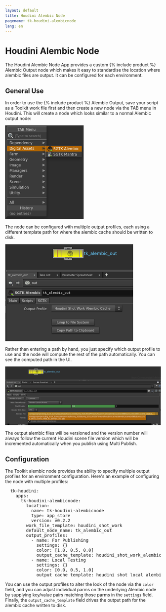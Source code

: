 ```yaml
---
layout: default
title: Houdini Alembic Node
pagename: tk-houdini-alembicnode
lang: en
---
```


# Houdini Alembic Node

The Houdini Alembic Node App provides a custom {% include product %} Alembic Output node which makes it easy to standardise the location where alembic files are output.  It can be configured for each environment.

## General Use

In order to use the {% include product %} Alembic Output, save your script as a Toolkit work file first and then create a new node via the TAB menu in Houdini. This will create a node which looks similar to a normal Alembic output node:

![Alembic Node](../images/apps/houdini-alembicnode-create_node.png)

The node can be configured with multiple output profiles, each using a different template path for where the alembic cache should be written to disk. 

![Alembic Node](../images/apps/houdini-alembicnode-output_profile.png)

Rather than entering a path by hand, you just specify which output profile to use and the node will compute the rest of the path automatically. You can see the computed path in the UI. 

![Alembic Node](../images/apps/houdini-alembicnode-computed_path.png)

The output alembic files will be versioned and the version number will always follow the current Houdini scene file version which will be incremented automatically when you publish using Multi Publish.

## Configuration

The Toolkit alembic node provides the ability to specify multiple output profiles for an environment configuration. Here's an example of configuring the node with multiple profiles:

<pre>
  tk-houdini:
    apps:
      tk-houdini-alembicnode:
        location: 
          name: tk-houdini-alembicnode
          type: app_store
          version: v0.2.2
        work_file_template: houdini_shot_work
        default_node_name: tk_alembic_out
        output_profiles:
          - name: For Publishing
            settings: {}
            color: [1.0, 0.5, 0.0]
            output_cache_template: houdini_shot_work_alembic_cache
          - name: Local Testing
            settings: {}
            color: [0.0, 0.5, 1.0]
            output_cache_template: houdini_shot_local_alembic_cache
</pre>

You can use the output profiles to alter the look of the node via the `color` field, and you can adjust individual parms on the underlying Alembic node by supplying key/value pairs matching those parms in the `settings` field. Finally, the `output_cache_template` field drives the output path for the alembic cache written to disk. 
